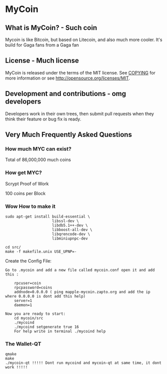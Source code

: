 # MyCoin


## What is MyCoin? - Such coin
Mycoin is like Bitcoin, but based on Litecoin, and also much more cooler.
It's build for Gaga fans from a Gaga fan


## License - Much license
MyCoin is released under the terms of the MIT license. See [COPYING](COPYING)
for more information or see http://opensource.org/licenses/MIT.

## Development and contributions - omg developers
Developers work in their own trees, then submit pull requests when they think
their feature or bug fix is ready.

## Very Much Frequently Asked Questions

### How much MYC can exist?
Total of 86,000,000 much coins 

### How get MYC?
Scrypt Proof of Work

100 coins per Block





### Wow How to make it

	sudo apt-get install build-essential \
                         libssl-dev \
                         libdb5.1++-dev \
                         libboost-all-dev \
                         libqrencode-dev \
                         libminiupnpc-dev

	cd src/
	make -f makefile.unix USE_UPNP=-
	
Create the Config File:

	Go to .mycoin and add a new file called mycoin.conf open it and add this :
	
		rpcuser=coin
		rpcpassword=coins
		addnode=0.0.0.0 ( ping mapple-mycoin.zapto.org and add the ip where 0.0.0.0 is dont add this help)
		server=1
		daemon=1
		
	Now you are ready to start:
		cd mycoin/src
		./mycoind 
		./mycoind setgenerate true 16 
		For help write in terminal ./mycoind help

### The Wallet-QT

	qmake
	make
	./mycoin-qt !!!!! Dont run mycoind and mycoin-qt at same time, it dont work !!!!!

